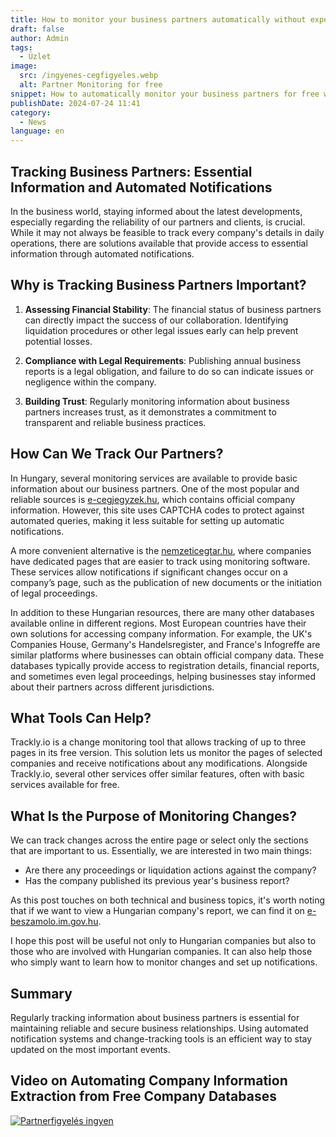 ```yaml
---
title: How to monitor your business partners automatically without expensive company database subscriptions?
draft: false
author: Admin
tags:
  - Üzlet
image:
  src: /ingyenes-cegfigyeles.webp
  alt: Partner Monitoring for free
snippet: How to automatically monitor your business partners for free without expensive company database subscriptions.
publishDate: 2024-07-24 11:41
category:
  - News
language: en
---
```



## Tracking Business Partners: Essential Information and Automated Notifications

In the business world, staying informed about the latest developments, especially regarding the reliability of our partners and clients, is crucial. While it may not always be feasible to track every company's details in daily operations, there are solutions available that provide access to essential information through automated notifications.

## Why is Tracking Business Partners Important?

1.  **Assessing Financial Stability**: The financial status of business partners can directly impact the success of our collaboration. Identifying liquidation procedures or other legal issues early can help prevent potential losses.
    
2.  **Compliance with Legal Requirements**: Publishing annual business reports is a legal obligation, and failure to do so can indicate issues or negligence within the company.
    
3.  **Building Trust**: Regularly monitoring information about business partners increases trust, as it demonstrates a commitment to transparent and reliable business practices.
    

## How Can We Track Our Partners?

In Hungary, several monitoring services are available to provide basic information about our business partners. One of the most popular and reliable sources is [e-cegjegyzek.hu](https://www.e-cegjegyzek.hu/), which contains official company information. However, this site uses CAPTCHA codes to protect against automated queries, making it less suitable for setting up automatic notifications.

A more convenient alternative is the [nemzeticegtar.hu](https://www.nemzeticegtar.hu/), where companies have dedicated pages that are easier to track using monitoring software. These services allow notifications if significant changes occur on a company’s page, such as the publication of new documents or the initiation of legal proceedings.

In addition to these Hungarian resources, there are many other databases available online in different regions. Most European countries have their own solutions for accessing company information. For example, the UK's Companies House, Germany's Handelsregister, and France's Infogreffe are similar platforms where businesses can obtain official company data. These databases typically provide access to registration details, financial reports, and sometimes even legal proceedings, helping businesses stay informed about their partners across different jurisdictions.

## What Tools Can Help?

Trackly.io is a change monitoring tool that allows tracking of up to three pages in its free version. This solution lets us monitor the pages of selected companies and receive notifications about any modifications. Alongside Trackly.io, several other services offer similar features, often with basic services available for free.

## What Is the Purpose of Monitoring Changes?

We can track changes across the entire page or select only the sections that are important to us. Essentially, we are interested in two main things:

-   Are there any proceedings or liquidation actions against the company?
-   Has the company published its previous year's business report?

As this post touches on both technical and business topics, it's worth noting that if we want to view a Hungarian company's report, we can find it on [e-beszamolo.im.gov.hu](https://e-beszamolo.im.gov.hu/oldal/kezdolap).

I hope this post will be useful not only to Hungarian companies but also to those who are involved with Hungarian companies. It can also help those who simply want to learn how to monitor changes and set up notifications.

## Summary

Regularly tracking information about business partners is essential for maintaining reliable and secure business relationships. Using automated notification systems and change-tracking tools is an efficient way to stay updated on the most important events.

## Video on Automating Company Information Extraction from Free Company Databases

[![Partnerfigyelés ingyen](/images/ingyenes-cegfigyeles.webp 'Partnerfigyelés ingyen - Videó')](https://youtu.be/aI_N2VflwRg)
